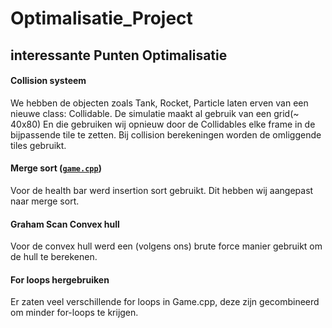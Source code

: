 # Optimalisatie_Project

## interessante Punten Optimalisatie

#### Collision systeem
We hebben de objecten zoals Tank, Rocket, Particle laten erven van een nieuwe class: Collidable.
De simulatie maakt al gebruik van een grid(~ 40x80) En die gebruiken wij opnieuw door de Collidables elke frame in de bijpassende tile te zetten.
Bij collision berekeningen worden de omliggende tiles gebruikt.

#### Merge sort ([`game.cpp`](./game.cpp#L383))
Voor de health bar werd insertion sort gebruikt. Dit hebben wij aangepast naar merge sort.

#### Graham Scan Convex hull
Voor de convex hull werd een (volgens ons) brute force manier gebruikt om de hull te berekenen.

#### For loops hergebruiken
Er zaten veel verschillende for loops in Game.cpp, deze zijn gecombineerd om minder for-loops te krijgen.
